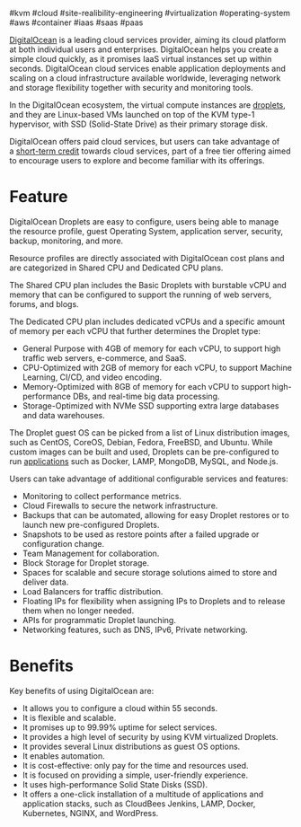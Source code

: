 #kvm #cloud #site-realibility-engineering #virtualization #operating-system #aws #container #iaas #saas #paas 

[DigitalOcean](https://www.digitalocean.com) is a leading cloud services provider, aiming its cloud platform at both individual users and enterprises. DigitalOcean helps you create a simple cloud quickly, as it promises IaaS virtual instances set up within seconds. DigitalOcean cloud services enable application deployments and scaling on a cloud infrastructure available worldwide, leveraging network and storage flexibility together with security and monitoring tools.

In the DigitalOcean ecosystem, the virtual compute instances are [droplets](https://www.digitalocean.com/products/droplets/), and they are Linux-based VMs launched on top of the KVM type-1 hypervisor, with SSD (Solid-State Drive) as their primary storage disk.

DigitalOcean offers paid cloud services, but users can take advantage of a [short-term credit](https://try.digitalocean.com/freetrialoffer/) towards cloud services, part of a free tier offering aimed to encourage users to explore and become familiar with its offerings.

# Feature
DigitalOcean Droplets are easy to configure, users being able to manage the resource profile, guest Operating System, application server, security, backup, monitoring, and more.  

Resource profiles are directly associated with DigitalOcean cost plans and are categorized in Shared CPU and Dedicated CPU plans.

The Shared CPU plan includes the Basic Droplets with burstable vCPU and memory that can be configured to support the running of web servers, forums, and blogs.

The Dedicated CPU plan includes dedicated vCPUs and a specific amount of memory per each vCPU that further determines the Droplet type:

- General Purpose with 4GB of memory for each vCPU, to support high traffic web servers, e-commerce, and SaaS.
- CPU-Optimized with 2GB of memory for each vCPU, to support Machine Learning, CI/CD, and video encoding.
- Memory-Optimized with 8GB of memory for each vCPU to support high-performance DBs, and real-time big data processing.
- Storage-Optimized with NVMe SSD supporting extra large databases and data warehouses.

The Droplet guest OS can be picked from a list of Linux distribution images, such as CentOS, CoreOS, Debian, Fedora, FreeBSD, and Ubuntu. While custom images can be built and used, Droplets can be pre-configured to run [applications](https://marketplace.digitalocean.com/) such as Docker, LAMP, MongoDB, MySQL, and Node.js.

Users can take advantage of additional configurable services and features:

- Monitoring to collect performance metrics.
- Cloud Firewalls to secure the network infrastructure.
- Backups that can be automated, allowing for easy Droplet restores or to launch new pre-configured Droplets.
- Snapshots to be used as restore points after a failed upgrade or configuration change.
- Team Management for collaboration. 
- Block Storage for Droplet storage.
- Spaces for scalable and secure storage solutions aimed to store and deliver data.
- Load Balancers for traffic distribution.
- Floating IPs for flexibility when assigning IPs to Droplets and to release them when no longer needed.
- APIs for programmatic Droplet launching.
- Networking features, such as DNS, IPv6, Private networking.

# Benefits
Key benefits of using DigitalOcean are:
- It allows you to configure a cloud within 55 seconds.
- It is flexible and scalable.
- It promises up to 99.99% uptime for select services.
- It provides a high level of security by using KVM virtualized Droplets.
- It provides several Linux distributions as guest OS options.
- It enables automation.
- It is cost-effective: only pay for the time and resources used.
- It is focused on providing a simple, user-friendly experience.
- It uses high-performance Solid State Disks (SSD).
- It offers a one-click installation of a multitude of applications and application stacks, such as CloudBees Jenkins, LAMP, Docker, Kubernetes, NGINX, and WordPress.